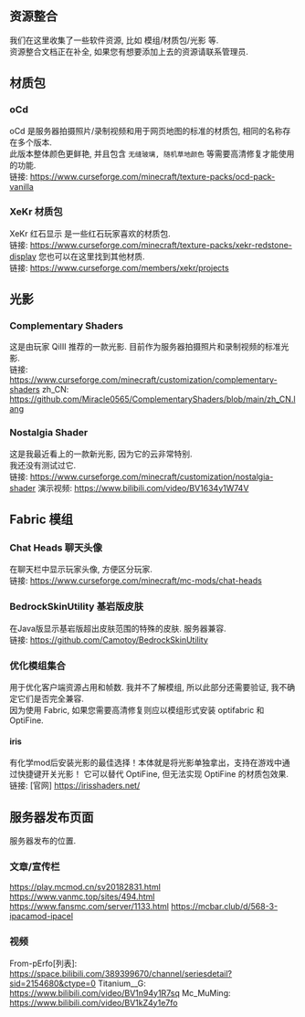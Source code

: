 ## 资源整合
我们在这里收集了一些软件资源, 比如 模组/材质包/光影 等.  
资源整合文档正在补全, 如果您有想要添加上去的资源请联系管理员.  




## 材质包

### oCd
oCd 是服务器拍摄照片/录制视频和用于网页地图的标准的材质包, 相同的名称存在多个版本.  
此版本整体颜色更鲜艳, 并且包含 `无缝玻璃, 随机草地颜色` 等需要高清修复才能使用的功能.  
链接: https://www.curseforge.com/minecraft/texture-packs/ocd-pack-vanilla

### XeKr 材质包
XeKr 红石显示 是一些红石玩家喜欢的材质包.  
链接: https://www.curseforge.com/minecraft/texture-packs/xekr-redstone-display
您也可以在这里找到其他材质.  
链接: https://www.curseforge.com/members/xekr/projects




## 光影

### Complementary Shaders
这是由玩家 QiIII 推荐的一款光影. 目前作为服务器拍摄照片和录制视频的标准光影.  
链接: https://www.curseforge.com/minecraft/customization/complementary-shaders
zh_CN: https://github.com/Miracle0565/ComplementaryShaders/blob/main/zh_CN.lang

### Nostalgia Shader
这是我最近看上的一款新光影, 因为它的云非常特别.  
我还没有测试过它.  
链接: https://www.curseforge.com/minecraft/customization/nostalgia-shader
演示视频: https://www.bilibili.com/video/BV1634y1W74V




## Fabric 模组

### Chat Heads 聊天头像
在聊天栏中显示玩家头像, 方便区分玩家.  
链接: https://www.curseforge.com/minecraft/mc-mods/chat-heads

### BedrockSkinUtility 基岩版皮肤
在Java版显示基岩版超出皮肤范围的特殊的皮肤. 服务器兼容.  
链接: https://github.com/Camotoy/BedrockSkinUtility

### 优化模组集合
用于优化客户端资源占用和帧数. 我并不了解模组, 所以此部分还需要验证, 我不确定它们是否完全兼容.  
因为使用 Fabric, 如果您需要高清修复则应以模组形式安装 optifabric 和 OptiFine.  

#### iris
有化学mod后安装光影的最佳选择！本体就是将光影单独拿出，支持在游戏中通过快捷键开关光影！ 
它可以替代 OptiFine, 但无法实现 OptiFine 的材质包效果.  
链接: [官网] https://irisshaders.net/





## 服务器发布页面
服务器发布的位置.  

### 文章/宣传栏
https://play.mcmod.cn/sv20182831.html
https://www.vanmc.top/sites/494.html
https://www.fansmc.com/server/1133.html
https://mcbar.club/d/568-3-ipacamod-ipacel

### 视频
From-pErfo[列表]: https://space.bilibili.com/389399670/channel/seriesdetail?sid=2154680&ctype=0
Titanium__G: https://www.bilibili.com/video/BV1n94y1R7sq
Mc_MuMing: https://www.bilibili.com/video/BV1kZ4y1e7fo

